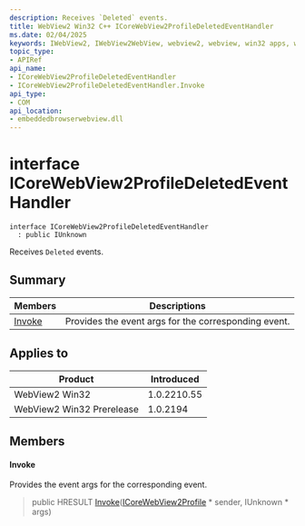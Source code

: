 ```yaml
---
description: Receives `Deleted` events.
title: WebView2 Win32 C++ ICoreWebView2ProfileDeletedEventHandler
ms.date: 02/04/2025
keywords: IWebView2, IWebView2WebView, webview2, webview, win32 apps, win32, edge, ICoreWebView2, ICoreWebView2Controller, browser control, edge html, ICoreWebView2ProfileDeletedEventHandler
topic_type: 
- APIRef
api_name:
- ICoreWebView2ProfileDeletedEventHandler
- ICoreWebView2ProfileDeletedEventHandler.Invoke
api_type:
- COM
api_location:
- embeddedbrowserwebview.dll
---
```


# interface ICoreWebView2ProfileDeletedEventHandler

```
interface ICoreWebView2ProfileDeletedEventHandler
  : public IUnknown
```

Receives `Deleted` events.

## Summary

 Members                        | Descriptions
--------------------------------|---------------------------------------------
[Invoke](#invoke) | Provides the event args for the corresponding event.

## Applies to

Product                         | Introduced
--------------------------------|---------------------------------------------
WebView2 Win32            |    1.0.2210.55
WebView2 Win32 Prerelease |    1.0.2194

## Members

#### Invoke

Provides the event args for the corresponding event.

> public HRESULT [Invoke](#invoke)([ICoreWebView2Profile](icorewebview2profile.md#icorewebview2profile) * sender, IUnknown * args)

